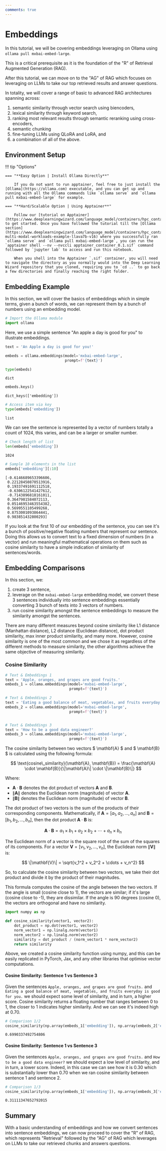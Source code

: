```yaml
---
comments: true
---
```


# Embeddings

In this tutorial, we will be covering embeddings leveraging on Ollama using `ollama pull mxbai-embed-large`.

This is a critical prerequisite as it is the foundation of the "R" of Retrieval Augmented Generation (RAG).

After this tutorial, we can move on to the "AG" of RAG which focuses on leveraging on LLMs to take our top retrieved results and answer questions.

In totality, we will cover a range of basic to advanced RAG architectures spanning across:

1. semantic similarity through vector search using biencoders,
2. lexical similarity through keyword search,
3. ranking most relevant results through semantic reranking using cross-encoders,
4. semantic chunking
5. fine-tuning LLMs using QLoRA and LoRA, and
6. a combination of all of the above.

## Environment Setup

!!! tip "Options"

    === "**Easy Option | Install Ollama Directly**"

        If you do not want to run apptainer, feel free to just install the [Ollama](https://ollama.com) executable, and you can get up and running with all the Ollama commands like `ollama serve` and `ollama pull mxbai-embed-large` for example.

    === "**Hard/Scalable Option | Using Apptainer**"

        Follow our [tutorial on Apptainer](https://www.deeplearningwizard.com/language_model/containers/hpc_containers_apptainer/) to get started. Once you have followed the tutorial till the [Ollama section](https://www.deeplearningwizard.com/language_model/containers/hpc_containers_apptainer/#ollama-multi-modal-workloads-example-llava7b-v16) where you successfully ran `ollama serve` and `ollama pull mxbai-embed-large`, you can run the `apptainer shell --nv --nvccli apptainer_container_0.1.sif` command followed by `jupyter lab` to access and run this notebook.
        
        When you shell into the Apptainer `.sif` container, you will need to navigate the directory as you normally would into the Deep Learning Wizard repository that you cloned, requiring you to `cd ..` to go back a few directories and finally reaching the right folder. 

## Embedding Example

In this section, we will cover the basics of embeddings which in simple terms, given a bunch of words, we can represent them by a bunch of numbers using an embedding model.


```python
# Import the Ollama module
import ollama
```

Here, we use a simple sentence "An apple a day is good for you" to illustrate embeddings.


```python
text = 'An Apple a day is good for you!'

embeds = ollama.embeddings(model='mxbai-embed-large', 
                           prompt=f'{text}')
```


```python
type(embeds)
```




    dict




```python
embeds.keys()
```




    dict_keys(['embedding'])




```python
# Access item via key
type(embeds['embedding'])
```




    list



We can see the sentence is represented by a vector of numbers totally a count of 1024, this varies, and can be a larger or smaller number.


```python
# Check length of list
len(embeds['embedding'])
```




    1024




```python
# Sample 10 elements in the list
embeds['embedding'][:10]
```




    [-0.6146689653396606,
     0.22128450870513916,
     0.19337491691112518,
     -0.6306122541427612,
     -0.7143896818161011,
     0.3647981584072113,
     0.05146953463554382,
     0.5699551105499268,
     0.8753001093864441,
     0.983851432800293]



If you look at the first 10 of our embedding of the sentence, you can see it's a bunch of positive/negative floating numbers that represent our sentence. Doing this allows us to convert text to a fixed dimension of numbers (in a vector) and run meaningful mathematical operations on them such as cosine similarity to have a simple indication of similarity of sentences/words.

## Embedding Comparisons

In this section, we:
1. create 3 sentence,
2. leverage on the `mxbai-embed-large` embedding model, we convert these 3 sentences individually into sentence embeddings essentially converting 3 bunch of texts into 3 vectors of numbers.
3. run cosine similarity amongst the sentence embeddings to measure the similarity amongst the sentences. 

There are many different measures beyond cosine similarity like L1 distance (Manhattan distance), L2 distance (Euclidean distance), dot product similarity, max inner product similarity, and many more. However, cosine similarity is one of the most common and we chose it as regardless of the different methods to measure similarity, the other algorithms achieve the same objective of measuring similarity.

### Cosine Similarity


```python
# Text & Embeddings 1
text = 'Apple, oranges, and grapes are good fruits.'
embeds_1 = ollama.embeddings(model='mxbai-embed-large', 
                             prompt=f'{text}')

# Text & Embeddings 2
text = 'Eating a good balance of meat, vegetables, and fruits everyday is good for you.'
embeds_2 = ollama.embeddings(model='mxbai-embed-large', 
                             prompt=f'{text}')


# Text & Embeddings 3
text = 'How to be a good data engineer?'
embeds_3 = ollama.embeddings(model='mxbai-embed-large', 
                             prompt=f'{text}')
```

The cosine similarity between two vectors $ \mathbf{A} $ and $ \mathbf{B} $ is calculated using the following formula:

$$
\text{cosine\_similarity}(\mathbf{A}, \mathbf{B}) = \frac{\mathbf{A} \cdot \mathbf{B}}{\|\mathbf{A}\| \cdot \|\mathbf{B}\|}
$$

Where:
- $\mathbf{A} \cdot \mathbf{B}$ denotes the dot product of vectors $\mathbf{A}$ and $\mathbf{B}$.
- $\|\mathbf{A}\|$ denotes the Euclidean norm (magnitude) of vector $\mathbf{A}$.
- $\|\mathbf{B}\|$ denotes the Euclidean norm (magnitude) of vector $\mathbf{B}$.

The dot product of two vectors is the sum of the products of their corresponding components. Mathematically, if $\mathbf{A} = [a_1, a_2, ..., a_n]$ and $\mathbf{B} = [b_1, b_2, ..., b_n]$, then the dot product $\mathbf{A} \cdot \mathbf{B}$ is:

$$
\mathbf{A} \cdot \mathbf{B} = a_1 \times b_1 + a_2 \times b_2 + \cdots + a_n \times b_n
$$

The Euclidean norm of a vector is the square root of the sum of the squares of its components. For a vector $\mathbf{V} = [v_1, v_2, ..., v_n]$, the Euclidean norm $\|\mathbf{V}\|$ is:

$$
\|\mathbf{V}\| = \sqrt{v_1^2 + v_2^2 + \cdots + v_n^2}
$$

So, to calculate the cosine similarity between two vectors, we take their dot product and divide it by the product of their magnitudes.

This formula computes the cosine of the angle between the two vectors. If the angle is small (cosine close to 1), the vectors are similar; if it's large (cosine close to -1), they are dissimilar. If the angle is 90 degrees (cosine 0), the vectors are orthogonal and have no similarity.



```python
import numpy as np

def cosine_similarity(vector1, vector2):
    dot_product = np.dot(vector1, vector2)
    norm_vector1 = np.linalg.norm(vector1)
    norm_vector2 = np.linalg.norm(vector2)
    similarity = dot_product / (norm_vector1 * norm_vector2)
    return similarity
```

Above, we created a cosine similarity function using numpy, and this can be easily replicated in PyTorch, Jax, and any other libraries that optimise vector computations.

#### Cosine Similarity: Sentence 1 vs Sentence 3

Given the sentences `Apple, oranges, and grapes are good fruits.` and `Eating a good balance of meat, vegetables, and fruits everyday is good for you.` we should expect some level of similarity, and in turn, a higher score. Cosine similarity returns a floating number that ranges between 0 to 1, the closer to 1 indicates higher similarity. And we can see it's indeed high at 0.70.


```python
# Comparison 1/2
cosine_similarity(np.array(embeds_1['embedding']), np.array(embeds_2['embedding']))
```




    0.6990337492754806



#### Cosine Similarity: Sentence 1 vs Sentence 3

Given the sentences `Apple, oranges, and grapes are good fruits.` and `How to be a good data engineer?` we should expect a low level of similarity, and in turn, a lower score. Indeed, in this case we can see how it is 0.30 which is substantially lower than 0.70 when we ran cosine similarity between sentence 1 and sentence 2.


```python
# Comparison 1/3
cosine_similarity(np.array(embeds_1['embedding']), np.array(embeds_3['embedding']))
```




    0.31111347652792015



## Summary

With a basic understanding of embeddings and how we convert sentences into sentence embeddings, we can now proceed to cover the "R" of RAG, which represents "Retrieval" followed by the "AG" of RAG which leverages on LLMs to take our retrieved chunks and answers questions.
